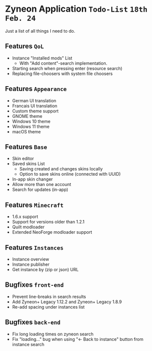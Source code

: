 # Zyneon Application ``Todo-List`` `18th Feb. 24`
Just a list of all things I need to do.

Features `QoL`
---
- Instance "Installed mods" List
  - With "Add content"-search implementation.
- Starting search when pressing enter (resource search)
- Replacing file-choosers with system file choosers

Features `Appearance`
---
- German UI translation
- Francais UI translation
- Custom theme support
- GNOME theme
- Windows 10 theme
- Windows 11 theme
- macOS theme

Features `Base`
---
- Skin editor
- Saved skins List
  - Saving created and changes skins locally
  - Option to save skins online (connected with UUID) 
- In-app skin changer
- Allow more than one account
- Search for updates (in-app)

Features `Minecraft`
---
- 1.6.x support
- Support for versions older than 1.2.1
- Quilt modloader
- Extended NeoForge modloader support

Features `Instances`
---
- Instance overview
- Instance publisher
- Get instance by (zip or json) URL

Bugfixes `front-end`
---
- Prevent line-breaks in search results
- Add Zyneon+ Legacy 1.12.2 and Zyneon+ Legacy 1.8.9
- Re-add spacing under instances list

Bugfixes `back-end`
---
- Fix long loading times on zyneon search
- Fix "loading..." bug when using "<- Back to instance" button from instance search